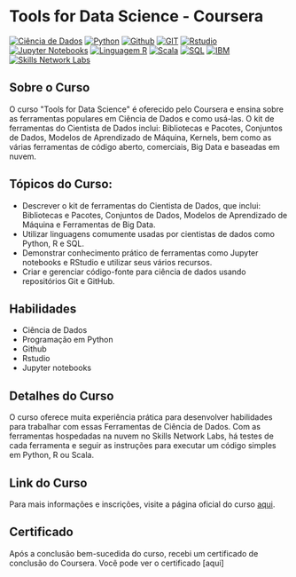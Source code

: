 # Tools for Data Science - Coursera
[![Ciência de Dados](https://img.shields.io/badge/Ciência_de_Dados-7D3C98?style=for-the-badge)](https://pt.wikipedia.org/wiki/Ciência_de_dados)
[![Python](https://img.shields.io/badge/Python-3776AB?style=for-the-badge&logo=python&logoColor=white)](https://www.python.org/)
[![Github](https://img.shields.io/badge/Github-181717?style=for-the-badge&logo=github&logoColor=white)](https://github.com/)
[![GIT](https://img.shields.io/badge/GIT-F05032?style=for-the-badge&logo=git&logoColor=white)](https://git-scm.com/)
[![Rstudio](https://img.shields.io/badge/Rstudio-75AADB?style=for-the-badge&logo=rstudio&logoColor=white)](https://rstudio.com/)
[![Jupyter Notebooks](https://img.shields.io/badge/Jupyter_Notebooks-F37626?style=for-the-badge&logo=jupyter&logoColor=white)](https://jupyter.org/)
[![Linguagem R](https://img.shields.io/badge/Linguagem_R-276DC3?style=for-the-badge)](https://www.r-project.org/)
[![Scala](https://img.shields.io/badge/Scala-DC322F?style=for-the-badge&logo=scala&logoColor=white)](https://www.scala-lang.org/)
[![SQL](https://img.shields.io/badge/SQL-4479A1?style=for-the-badge&logo=sql&logoColor=white)](https://pt.wikipedia.org/wiki/SQL)
[![IBM](https://img.shields.io/badge/IBM-054ADA?style=for-the-badge&logo=ibm&logoColor=white)](https://www.ibm.com/)
[![Skills Network Labs](https://img.shields.io/badge/Skills_Network_Labs-FF7F0E?style=for-the-badge)](https://www.coursera.org/ibm)


## Sobre o Curso

O curso "Tools for Data Science" é oferecido pelo Coursera e ensina sobre as ferramentas populares em Ciência de Dados e como usá-las.
O kit de ferramentas do Cientista de Dados inclui: Bibliotecas e Pacotes, Conjuntos de Dados, 
Modelos de Aprendizado de Máquina, Kernels, bem como as várias ferramentas de código aberto, comerciais, Big Data e baseadas em nuvem.

## Tópicos do Curso:

- Descrever o kit de ferramentas do Cientista de Dados, que inclui: Bibliotecas e Pacotes, Conjuntos de Dados, Modelos de Aprendizado de Máquina e Ferramentas de Big Data.
- Utilizar linguagens comumente usadas por cientistas de dados como Python, R e SQL.
- Demonstrar conhecimento prático de ferramentas como Jupyter notebooks e RStudio e utilizar seus vários recursos.
- Criar e gerenciar código-fonte para ciência de dados usando repositórios Git e GitHub.

## Habilidades

- Ciência de Dados
- Programação em Python
- Github
- Rstudio
- Jupyter notebooks

## Detalhes do Curso

O curso oferece muita experiência prática para desenvolver habilidades para trabalhar com essas Ferramentas de Ciência de Dados. 
Com as ferramentas hospedadas na nuvem no Skills Network Labs, há testes de cada ferramenta e seguir as instruções para executar
um código simples em Python, R ou Scala.

## Link do Curso

Para mais informações e inscrições, visite a página oficial do curso [aqui](https://www.coursera.org/learn/open-source-tools-for-data-science).

## Certificado

Após a conclusão bem-sucedida do curso, recebi um certificado de conclusão do Coursera. Você pode ver o certificado [aqui]
